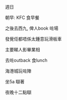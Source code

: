 週日

朝早: KFC 食早餐

之後去西九, 俾人book 咗場

發覺佢都唔係太鍾意玩滑板車

主要睇人影畢業相

去咗outback 食lunch

海港城玩咗陣

坐5a 瞓著

夜晚十二點瞓
